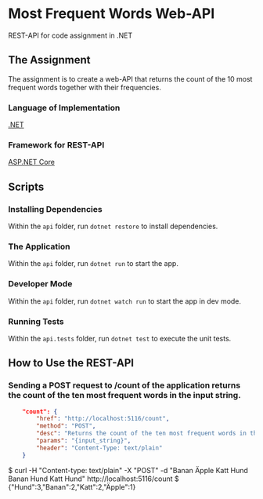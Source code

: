 # Most Frequent Words Web-API

REST-API for code assignment in .NET

## The Assignment

The assignment is to create a web-API that returns the count of the 10 most frequent words together with their frequencies.

### Language of Implementation

[.NET](https://dotnet.microsoft.com/)

### Framework for REST-API

[ASP.NET Core](https://docs.microsoft.com/en-us/aspnet/core/)

## Scripts

### Installing Dependencies

Within the `api` folder, run `dotnet restore` to install dependencies.

### The Application

Within the `api` folder, run `dotnet run` to start the app.

### Developer Mode

Within the `api` folder, run `dotnet watch run` to start the app in dev mode.

### Running Tests

Within the `api.tests` folder, run `dotnet test` to execute the unit tests.

## How to Use the REST-API

### Sending a POST request to /count of the application returns the count of the ten most frequent words in the input string.

```json
    "count": {
        "href": "http://localhost:5116/count",
        "method": "POST",
        "desc": "Returns the count of the ten most frequent words in the input string",
        "params": "{input_string}",
        "header": "Content-Type: text/plain"
    }
```

$ curl -H "Content-type: text/plain" -X "POST" -d "Banan Äpple Katt Hund Banan Hund Katt Hund" http://localhost:5116/count
$ {"Hund":3,"Banan":2,"Katt":2,"Äpple":1}
